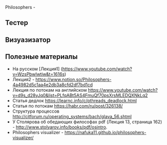 Philosophers -

Тестер
------

Визуазизатор
------------

Полезные материалы
-------------------
- На русском [Лекция1] (https://www.youtube.com/watch?v=WzsPbwIwtiw&t=1616s)
- Лекция2 - https://www.notion.so/Philosophers-4a4982d5c1aa4e2db3a8cfd2df7bd1cd
- Лекция по потокам на английском https://www.youtube.com/watch?v=d9s_d28yJq0&list=PLfqABt5AS4FmuQf70psXrsMLEDQXNkLq2
- Статья дедлок https://learnc.info/c/pthreads_deadlock.html
- Статья по потокам https://habr.com/ru/post/326138/
- Структура процессов http://citforum.ru/operating_systems/bach/glava_56.shtml
- У Столярова об обедающих философах pdf (Лекция 13, страница 162) - http://www.stolyarov.info/books/pdf/osintro.
- Philosophers visualizer - https://nafuka11.github.io/philosophers-visualizer/

